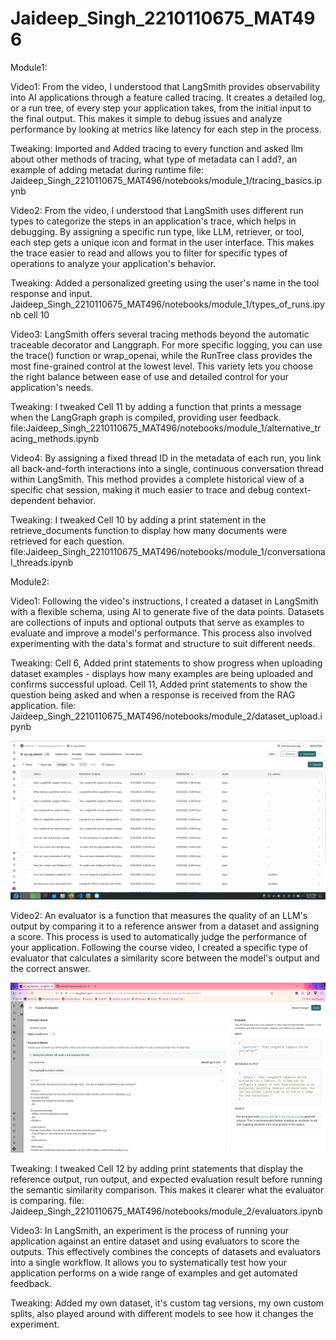 # Jaideep_Singh_2210110675_MAT496

Module1:

Video1:
From the video, I understood that LangSmith provides observability into AI applications through a feature called tracing. It creates a detailed log, or a run tree, of every step your application takes, from the initial input to the final output. This makes it simple to debug issues and analyze performance by looking at metrics like latency for each step in the process.

Tweaking:
Imported and Added tracing to every function and asked llm about other methods of tracing, what type of metadata can I add?, an example of adding metadat during runtime
file: Jaideep_Singh_2210110675_MAT496/notebooks/module_1/tracing_basics.ipynb

Video2:
From the video, I understood that LangSmith uses different run types to categorize the steps in an application's trace, which helps in debugging. By assigning a specific run type, like LLM, retriever, or tool, each step gets a unique icon and format in the user interface. This makes the trace easier to read and allows you to filter for specific types of operations to analyze your application's behavior.

Tweaking:
Added a personalized greeting using the user's name in the tool response and input. Jaideep_Singh_2210110675_MAT496/notebooks/module_1/types_of_runs.ipynb cell 10

Video3:
LangSmith offers several tracing methods beyond the automatic traceable decorator and Langgraph. For more specific logging, you can use the trace() function or wrap_openai, while the RunTree class provides the most fine-grained control at the lowest level. This variety lets you choose the right balance between ease of use and detailed control for your application's needs.

Tweaking:
I tweaked Cell 11 by adding a function that prints a message when the LangGraph graph is compiled, providing user feedback.
file:Jaideep_Singh_2210110675_MAT496/notebooks/module_1/alternative_tracing_methods.ipynb

Video4:
By assigning a fixed thread ID in the metadata of each run, you link all back-and-forth interactions into a single, continuous conversation thread within LangSmith. This method provides a complete historical view of a specific chat session, making it much easier to trace and debug context-dependent behavior.

Tweaking:
I tweaked Cell 10 by adding a print statement in the retrieve_documents function to display how many documents were retrieved for each question.
file:Jaideep_Singh_2210110675_MAT496/notebooks/module_1/conversational_threads.ipynb

Module2:

Video1:
Following the video's instructions, I created a dataset in LangSmith with a flexible schema, using AI to generate five of the data points. Datasets are collections of inputs and optional outputs that serve as examples to evaluate and improve a model's performance. This process also involved experimenting with the data's format and structure to suit different needs.

Tweaking:
Cell 6, Added print statements to show progress when uploading dataset examples - displays how many examples are being uploaded and confirms successful upload.
Cell 11, Added print statements to show the question being asked and when a response is received from the RAG application.
file: Jaideep_Singh_2210110675_MAT496/notebooks/module_2/dataset_upload.ipynb

![screenshot of the filled dataset](images/image1.png)

Video2:
An evaluator is a function that measures the quality of an LLM's output by comparing it to a reference answer from a dataset and assigning a score. This process is used to automatically judge the performance of your application. Following the course video, I created a specific type of evaluator that calculates a similarity score between the model's output and the correct answer.

![Screenshot of evaluator](images/image3.png)

Tweaking:
I tweaked Cell 12 by adding print statements that display the reference output, run output, and expected evaluation result before running the semantic similarity comparison. This makes it clearer what the evaluator is comparing.
file: Jaideep_Singh_2210110675_MAT496/notebooks/module_2/evaluators.ipynb

Video3:
In LangSmith, an experiment is the process of running your application against an entire dataset and using evaluators to score the outputs. This effectively combines the concepts of datasets and evaluators into a single workflow. It allows you to systematically test how your application performs on a wide range of examples and get automated feedback.

Tweaking:
Added my own dataset, it's custom tag versions, my own custom splits, also played around with different models to see how it changes the experiment.

